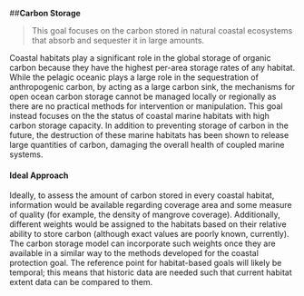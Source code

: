##**Carbon Storage**

> This goal focuses on the carbon stored in natural coastal ecosystems that absorb and sequester it in large amounts.

Coastal habitats play a significant role in the global storage of organic carbon because they have the highest per-area storage rates of any habitat. While the pelagic oceanic plays a large role in the sequestration of anthropogenic carbon, by acting as a large carbon sink, the mechanisms for open ocean carbon storage cannot be managed locally or regionally as there are no practical methods for intervention or manipulation. This goal instead focuses on the the status of coastal marine habitats with high carbon storage capacity. In addition to preventing storage of carbon in the future, the destruction of these marine habitats has been shown to release large quantities of carbon, damaging the overall health of coupled marine systems.

#### Ideal Approach

Ideally, to assess the amount of carbon stored in every coastal habitat, information would be available regarding coverage area and some measure of quality (for example, the density of mangrove coverage). Additionally, different weights would be assigned to the habitats based on their relative ability to store carbon (although exact values are poorly known, currently). The carbon storage model can incorporate such weights once they are available in a similar way to the methods developed for the coastal protection goal. The reference point for habitat-based goals will likely be temporal; this means that historic data are needed such that current habitat extent data can be compared to them.
